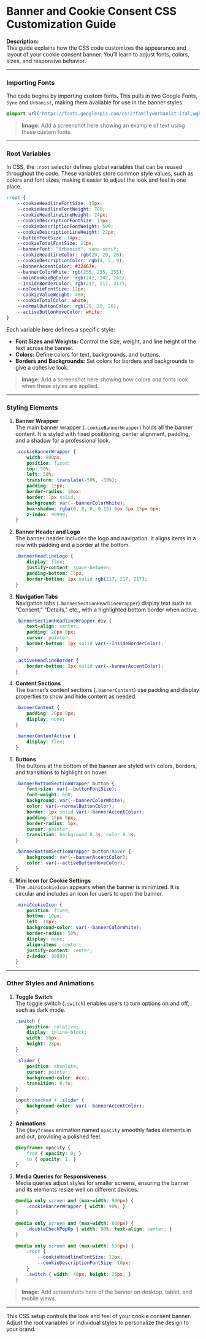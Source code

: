 # Banner and Cookie Consent CSS Customization Guide

**Description:**  
This guide explains how the CSS code customizes the appearance and layout of your cookie consent banner. You’ll learn to adjust fonts, colors, sizes, and responsive behavior.

---

### Importing Fonts

The code begins by importing custom fonts. This pulls in two Google Fonts, `Syne` and `Urbanist`, making them available for use in the banner styles.

```css
@import url('https://fonts.googleapis.com/css2?family=Urbanist:ital,wght@0,100..900;1,100..900&display=swap');
```

> **Image:** Add a screenshot here showing an example of text using these custom fonts.

---

### Root Variables

In CSS, the `:root` selector defines global variables that can be reused throughout the code. These variables store common style values, such as colors and font sizes, making it easier to adjust the look and feel in one place.

```css
:root {
    --cookieHeadlineFontSize: 15px;
    --cookieHeadlineFontWeight: 700;
    --cookieHeadlineLineHeight: 24px;
    --cookieDescriptionFontSize: 13px;
    --cookieDescriptionFontWeight: 500;
    --cookieDescriptionLineHeight: 22px;
    --buttonFontSize: 14px;
    --cookieTotalFontSize: 11px;
    --bannerFont: "Urbanist", sans-serif;
    --cookieHeadlineColor: rgb(20, 20, 20);
    --cookieDescriptionColor: rgb(4, 5, 9);
    --bannerAccentColor: #32467e;
    --bannerColorWhite: rgb(255, 255, 255);
    --mainCookieBgColor: rgb(242, 242, 242);
    --InsideBorderColor: rgb(217, 217, 217);
    --noCookieFontSize: 12px;
    --cookieValueWeight: 400;
    --cookieTotalColor: white;
    --normalButtonColor: rgb(20, 20, 20);
    --activeButtonHoveColor: white;
}
```

Each variable here defines a specific style:

- **Font Sizes and Weights:** Control the size, weight, and line height of the text across the banner.
- **Colors:** Define colors for text, backgrounds, and buttons.
- **Borders and Backgrounds:** Set colors for borders and backgrounds to give a cohesive look.

> **Image:** Add a screenshot here showing how colors and fonts look when these styles are applied.

---

### Styling Elements

1. **Banner Wrapper**  
   The main banner wrapper (`.cookieBannerWrapper`) holds all the banner content. It is styled with fixed positioning, center alignment, padding, and a shadow for a professional look.

   ```css
   .cookieBannerWrapper {
       width: 800px;
       position: fixed;
       top: 50%;
       left: 50%;
       transform: translate(-50%, -50%);
       padding: 15px;
       border-radius: 10px;
       border: 1px solid;
       background: var(--bannerColorWhite);
       box-shadow: rgba(0, 0, 0, 0.15) 0px 5px 15px 0px;
       z-index: 99999;
   }
   ```

2. **Banner Header and Logo**  
   The banner header includes the logo and navigation. It aligns items in a row with padding and a border at the bottom.

   ```css
   .bannerHeadlineLogo {
       display: flex;
       justify-content: space-between;
       padding-bottom: 15px;
       border-bottom: 1px solid rgb(217, 217, 217);
   }
   ```

3. **Navigation Tabs**  
   Navigation tabs (`.bannerSectionHeadlineWrapper`) display text such as "Consent," "Details," etc., with a highlighted bottom border when active.

   ```css
   .bannerSectionHeadlineWrapper div {
       text-align: center;
       padding: 20px 0px;
       cursor: pointer;
       border-bottom: 1px solid var(--InsideBorderColor);
   }

   .activeHeadlineBorder {
       border-bottom: 2px solid var(--bannerAccentColor);
   }
   ```

4. **Content Sections**  
   The banner’s content sections (`.bannerContent`) use padding and display properties to show and hide content as needed.

   ```css
   .bannerContent {
       padding: 20px 0px;
       display: none;
   }

   .bannerContentActive {
       display: flex;
   }
   ```

5. **Buttons**  
   The buttons at the bottom of the banner are styled with colors, borders, and transitions to highlight on hover.

   ```css
   .bannerBottomSectionWrapper button {
       font-size: var(--buttonFontSize);
       font-weight: 600;
       background: var(--bannerColorWhite);
       color: var(--normalButtonColor);
       border: 1px solid var(--bannerAccentColor);
       padding: 15px 0px;
       border-radius: 5px;
       cursor: pointer;
       transition: background 0.3s, color 0.3s;
   }

   .bannerBottomSectionWrapper button:hover {
       background: var(--bannerAccentColor);
       color: var(--activeButtonHoveColor);
   }
   ```

6. **Mini Icon for Cookie Settings**  
   The `.miniCookieIcon` appears when the banner is minimized. It is circular and includes an icon for users to open the banner.

   ```css
   .miniCookieIcon {
       position: fixed;
       bottom: 10px;
       left: 10px;
       background-color: var(--bannerColorWhite);
       border-radius: 50%;
       display: none;
       align-items: center;
       justify-content: center;
       z-index: 99999;
   }
   ```

---

### Other Styles and Animations

1. **Toggle Switch**  
   The toggle switch (`.switch`) enables users to turn options on and off, such as dark mode.

   ```css
   .switch {
       position: relative;
       display: inline-block;
       width: 50px;
       height: 28px;
   }

   .slider {
       position: absolute;
       cursor: pointer;
       background-color: #ccc;
       transition: 0.4s;
   }

   input:checked + .slider {
       background-color: var(--bannerAccentColor);
   }
   ```

2. **Animations**  
   The `@keyframes` animation named `opacity` smoothly fades elements in and out, providing a polished feel.

   ```css
   @keyframes opacity {
       from { opacity: 0; }
       to { opacity: 1; }
   }
   ```

3. **Media Queries for Responsiveness**  
   Media queries adjust styles for smaller screens, ensuring the banner and its elements resize well on different devices.

   ```css
   @media only screen and (max-width: 900px) {
       .cookieBannerWrapper { width: 90%; }
   }

   @media only screen and (max-width: 660px) {
       .doubleCheckPopUp { width: 90%; text-align: center; }
   }

   @media only screen and (max-width: 500px) {
       :root {
           --cookieHeadlineFontSize: 12px;
           --cookieDescriptionFontSize: 10px;
       }
       .switch { width: 40px; height: 25px; }
   }
   ```

> **Image:** Add screenshots here of the banner on desktop, tablet, and mobile views.

---

This CSS setup controls the look and feel of your cookie consent banner. Adjust the root variables or individual styles to personalize the design to your brand.






